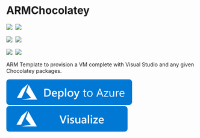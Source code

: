 # ARMChocolatey

<IMG SRC="https://azurequickstartsservice.blob.core.windows.net/badges/visual-studio-dev-vm-chocolatey/PublicLastTestDate.svg" />&nbsp;
<IMG SRC="https://azurequickstartsservice.blob.core.windows.net/badges/visual-studio-dev-vm-chocolatey/PublicDeployment.svg" />&nbsp;

<IMG SRC="https://azurequickstartsservice.blob.core.windows.net/badges/visual-studio-dev-vm-chocolatey/FairfaxLastTestDate.svg" />&nbsp;
<IMG SRC="https://azurequickstartsservice.blob.core.windows.net/badges/visual-studio-dev-vm-chocolatey/FairfaxDeployment.svg" />&nbsp;

<IMG SRC="https://azurequickstartsservice.blob.core.windows.net/badges/visual-studio-dev-vm-chocolatey/BestPracticeResult.svg" />&nbsp;
<IMG SRC="https://azurequickstartsservice.blob.core.windows.net/badges/visual-studio-dev-vm-chocolatey/CredScanResult.svg" />&nbsp;

ARM Template to provision a VM complete with Visual Studio and any given Chocolatey packages.

<a href="https://portal.azure.com/#create/microsoft.template/uri/https%3A%2F%2Fraw.githubusercontent.com%2FAzure%2Fazure-quickstart-templates%2Fmaster%2Fvisual-studio-dev-vm-chocolatey%2Fazuredeploy.json" target="_blank">
    <img src="https://raw.githubusercontent.com/Azure/azure-quickstart-templates/master/1-CONTRIBUTION-GUIDE/images/deploytoazure.svg?sanitize=true"/>
</a>
<a href="http://armviz.io/#/?load=https://raw.githubusercontent.com/Azure/azure-quickstart-templates/master/visual-studio-dev-vm-chocolatey/azuredeploy.json" target="_blank">
    <img src="https://raw.githubusercontent.com/Azure/azure-quickstart-templates/master/1-CONTRIBUTION-GUIDE/images/visualizebutton.svg?sanitize=true"/>
</a>


